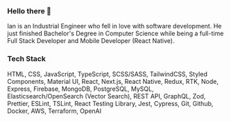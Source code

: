 ### Hello there 👋

Ian is an Industrial Engineer who fell in love with software development. He just finished Bachelor's Degree in Computer Science while being a full-time Full Stack Developer and Mobile Developer (React Native).

### Tech Stack

HTML, CSS, JavaScript, TypeScript, SCSS/SASS, TailwindCSS, Styled Components, Material UI, React, Next.js, React Native, Redux, RTK, Node, Express, Firebase, MongoDB, PostgreSQL, MySQL, Elasticsearch/OpenSearch (Vector Search), REST API, GraphQL, Zod, Prettier, ESLint, TSLint, React Testing Library, Jest, Cypress, Git, Github, Docker, AWS, Terraform, OpenAI
